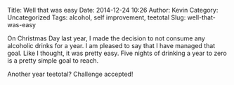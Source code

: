 Title: Well that was easy
Date: 2014-12-24 10:26
Author: Kevin
Category: Uncategorized
Tags: alcohol, self improvement, teetotal
Slug: well-that-was-easy

On Christmas Day last year, I made the decision to not consume any
alcoholic drinks for a year. I am pleased to say that I have managed
that goal. Like I thought, it was pretty easy. Five nights of drinking a
year to zero is a pretty simple goal to reach.

Another year teetotal? Challenge accepted!
